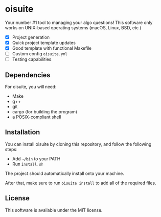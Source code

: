 # oisuite

Your number #1 tool to managing your algo questions!
This software only works on UNIX-based operating systems (macOS, Linux, BSD, etc.)

- [x] Project generation
- [x] Quick project template updates
- [x] Good template with functional Makefile
- [ ] Custom config `oisuite.yml`
- [ ] Testing capabilities

## Dependencies

For oisuite, you will need:
- Make
- g++
- git
- cargo (for building the program)
- a POSIX-compliant shell

## Installation

You can install oisuite by cloning this repository, and follow the following steps:
- Add `~/bin` to your PATH
- Run `install.sh`

The project should automatically install onto your machine.

After that, make sure to run `oisuite install` to add all of the required files.


## License

This software is available under the MIT license.